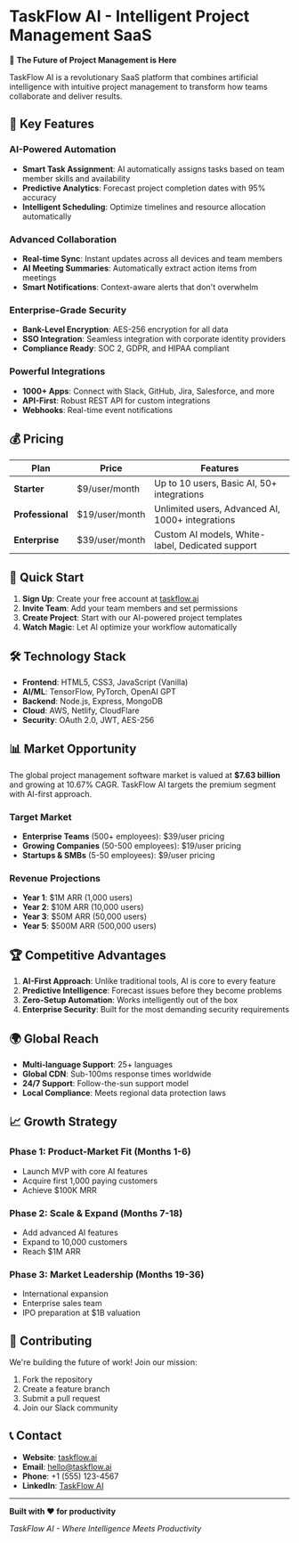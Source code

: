 # TaskFlow AI - Intelligent Project Management SaaS

🚀 **The Future of Project Management is Here**

TaskFlow AI is a revolutionary SaaS platform that combines artificial intelligence with intuitive project management to transform how teams collaborate and deliver results.

## 🌟 Key Features

### AI-Powered Automation
- **Smart Task Assignment**: AI automatically assigns tasks based on team member skills and availability
- **Predictive Analytics**: Forecast project completion dates with 95% accuracy
- **Intelligent Scheduling**: Optimize timelines and resource allocation automatically

### Advanced Collaboration
- **Real-time Sync**: Instant updates across all devices and team members
- **AI Meeting Summaries**: Automatically extract action items from meetings
- **Smart Notifications**: Context-aware alerts that don't overwhelm

### Enterprise-Grade Security
- **Bank-Level Encryption**: AES-256 encryption for all data
- **SSO Integration**: Seamless integration with corporate identity providers
- **Compliance Ready**: SOC 2, GDPR, and HIPAA compliant

### Powerful Integrations
- **1000+ Apps**: Connect with Slack, GitHub, Jira, Salesforce, and more
- **API-First**: Robust REST API for custom integrations
- **Webhooks**: Real-time event notifications

## 💰 Pricing

| Plan | Price | Features |
|------|-------|----------|
| **Starter** | $9/user/month | Up to 10 users, Basic AI, 50+ integrations |
| **Professional** | $19/user/month | Unlimited users, Advanced AI, 1000+ integrations |
| **Enterprise** | $39/user/month | Custom AI models, White-label, Dedicated support |

## 🚀 Quick Start

1. **Sign Up**: Create your free account at [taskflow.ai](https://taskflow-ai.netlify.app)
2. **Invite Team**: Add your team members and set permissions
3. **Create Project**: Start with our AI-powered project templates
4. **Watch Magic**: Let AI optimize your workflow automatically

## 🛠 Technology Stack

- **Frontend**: HTML5, CSS3, JavaScript (Vanilla)
- **AI/ML**: TensorFlow, PyTorch, OpenAI GPT
- **Backend**: Node.js, Express, MongoDB
- **Cloud**: AWS, Netlify, CloudFlare
- **Security**: OAuth 2.0, JWT, AES-256

## 📊 Market Opportunity

The global project management software market is valued at **$7.63 billion** and growing at 10.67% CAGR. TaskFlow AI targets the premium segment with AI-first approach.

### Target Market
- **Enterprise Teams** (500+ employees): $39/user pricing
- **Growing Companies** (50-500 employees): $19/user pricing  
- **Startups & SMBs** (5-50 employees): $9/user pricing

### Revenue Projections
- **Year 1**: $1M ARR (1,000 users)
- **Year 2**: $10M ARR (10,000 users)
- **Year 3**: $50M ARR (50,000 users)
- **Year 5**: $500M ARR (500,000 users)

## 🏆 Competitive Advantages

1. **AI-First Approach**: Unlike traditional tools, AI is core to every feature
2. **Predictive Intelligence**: Forecast issues before they become problems
3. **Zero-Setup Automation**: Works intelligently out of the box
4. **Enterprise Security**: Built for the most demanding security requirements

## 🌍 Global Reach

- **Multi-language Support**: 25+ languages
- **Global CDN**: Sub-100ms response times worldwide
- **24/7 Support**: Follow-the-sun support model
- **Local Compliance**: Meets regional data protection laws

## 📈 Growth Strategy

### Phase 1: Product-Market Fit (Months 1-6)
- Launch MVP with core AI features
- Acquire first 1,000 paying customers
- Achieve $100K MRR

### Phase 2: Scale & Expand (Months 7-18)
- Add advanced AI features
- Expand to 10,000 customers
- Reach $1M ARR

### Phase 3: Market Leadership (Months 19-36)
- International expansion
- Enterprise sales team
- IPO preparation at $1B valuation

## 🤝 Contributing

We're building the future of work! Join our mission:

1. Fork the repository
2. Create a feature branch
3. Submit a pull request
4. Join our Slack community

## 📞 Contact

- **Website**: [taskflow.ai](https://taskflow-ai.netlify.app)
- **Email**: hello@taskflow.ai
- **Phone**: +1 (555) 123-4567
- **LinkedIn**: [TaskFlow AI](https://linkedin.com/company/taskflow-ai)

---

**Built with ❤️ for productivity**

*TaskFlow AI - Where Intelligence Meets Productivity*